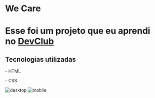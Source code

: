 <h1>We Care</h1>
<h1>Esse foi um projeto que eu aprendi no <a href="https://rodolfomori.com.br/devclub">DevClub</a>
<h2> Tecnologias utilizadas</h2>
<p> - HTML </p>
<p> - CSS </p>
<img src="https://github.com/lucasseccatto/we-care/blob/master/assets/Desktop.png?raw=true" alt="desktop">
<img src="https://github.com/lucasseccatto/we-care/blob/master/assets/Mobile.png?raw=true" alt="mobile">
